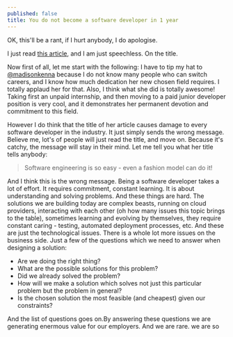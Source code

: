 ```yaml
---
published: false
title: You do not become a software developer in 1 year
---
```

OK, this'll be a rant, if I hurt anybody, I do apologise.

I just read [this article], and I am just speechless. On the title. 

Now first of all, let me start with the following: I have to tip my hat to [@madisonkenna] because I do not know many people who can switch careers, and I know how much dedication her new chosen field requires. I totally applaud her for that. Also, I think what she did is totally awesome! Taking first an unpaid internship, and then moving to a paid junior developer position is very cool, and it demonstrates her permanent devotion and commitment to this field.  

However I do think that the title of her article causes damage to every software developer in the industry. It just simply sends the wrong message. Believe me, lot's of people will just read the title, and move on. Because it's catchy, the message will stay in their mind. Let me tell you what her title tells anybody:

> Software engineering is so easy - even a fashion model can do it!

And I think this is the wrong message. Being a software developer takes a lot of effort. It requires commitment, constant learning. It is about understanding and solving problems. And these things are hard. The solutions we are building today are complex beasts, running on cloud providers, interacting with each other (oh how many issues this topic brings to the table), sometimes learning and evolving by themselves, they require constant caring - testing, automated deployment processes, etc. And these are just the technological issues. There is a whole lot more issues on the business side. Just a few of the questions which we need to answer when designing a solution:

- Are we doing the right thing? 
- What are the possible solutions for this problem? 
- Did we already solved the problem?
- How will we make a solution which solves not just this particular problem but the problem in general?
- Is the chosen solution the most feasible (and cheapest) given our constraints? 

And the list of questions goes on.By answering these questions we are generating enermous value for our employers. And we are rare. we are so 

[this article]: https://medium.freecodecamp.org/how-i-went-from-fashion-model-to-software-engineer-in-1-year-a7399a40d9e7
[@madisonkenna]: https://medium.freecodecamp.org/@madisonkanna